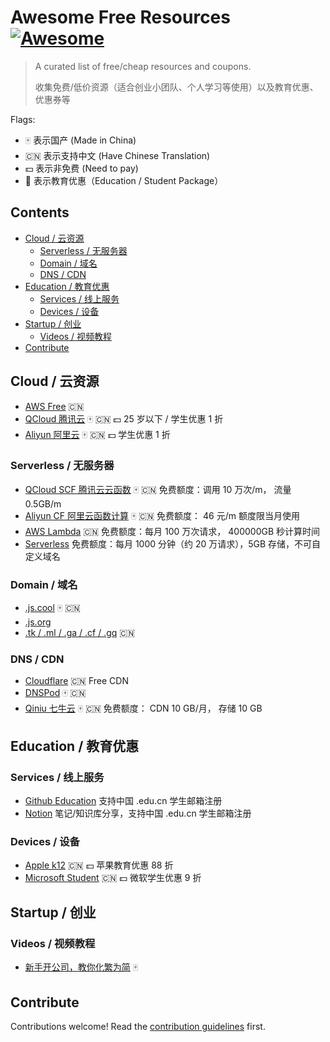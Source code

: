 # Awesome Free Resources [![Awesome](https://awesome.re/badge.svg)](https://awesome.re)

> A curated list of free/cheap resources and coupons.
>
> 收集免费/低价资源（适合创业小团队、个人学习等使用）以及教育优惠、优惠券等

Flags:

- :mahjong: 表示国产 (Made in China)
- :cn: 表示支持中文 (Have Chinese Translation)
- :dollar: 表示非免费 (Need to pay)
- :school: 表示教育优惠（Education / Student Package）

## Contents

<!-- START doctoc generated TOC please keep comment here to allow auto update -->
<!-- DON'T EDIT THIS SECTION, INSTEAD RE-RUN doctoc TO UPDATE -->

- [Cloud / 云资源](#cloud--%E4%BA%91%E8%B5%84%E6%BA%90)
  - [Serverless / 无服务器](#serverless--%E6%97%A0%E6%9C%8D%E5%8A%A1%E5%99%A8)
  - [Domain / 域名](#domain--%E5%9F%9F%E5%90%8D)
  - [DNS / CDN](#dns--cdn)
- [Education / 教育优惠](#education--%E6%95%99%E8%82%B2%E4%BC%98%E6%83%A0)
  - [Services / 线上服务](#services--%E7%BA%BF%E4%B8%8A%E6%9C%8D%E5%8A%A1)
  - [Devices / 设备](#devices--%E8%AE%BE%E5%A4%87)
- [Startup / 创业](#startup--%E5%88%9B%E4%B8%9A)
  - [Videos / 视频教程](#videos--%E8%A7%86%E9%A2%91%E6%95%99%E7%A8%8B)
- [Contribute](#contribute)

<!-- END doctoc generated TOC please keep comment here to allow auto update -->

## Cloud / 云资源

- [AWS Free](https://aws.amazon.com/cn/free/) :cn:
- [QCloud 腾讯云](https://curl.qcloud.com/btOwDzdT) :mahjong: :cn: :dollar: 25 岁以下 / 学生优惠 1 折
- [Aliyun 阿里云](https://developer.aliyun.com/plan/grow-up?source=5176.11533457&userCode=j1tqazak) :mahjong: :cn: :dollar: 学生优惠 1 折

### Serverless / 无服务器

- [QCloud SCF 腾讯云云函数](https://curl.qcloud.com/GWWJFLkz) :mahjong: :cn: 免费额度：调用 10 万次/m， 流量 0.5GB/m
- [Aliyun CF 阿里云函数计算](https://www.aliyun.com/product/fc?source=5176.11533457&userCode=j1tqazak) :mahjong: :cn: 免费额度： 46 元/m 额度限当月使用
- [AWS Lambda](https://aws.amazon.com/cn/lambda) :cn: 免费额度：每月 100 万次请求， 400000GB 秒计算时间
- [Serverless](https://cloud.serverless.com) 免费额度：每月 1000 分钟（约 20 万请求），5GB 存储，不可自定义域名

### Domain / 域名

- [.js.cool](https://github.com/js-cool/js-cool) :mahjong: :cn:
- [.js.org](https://github.com/js-org/js.org)
- [.tk / .ml / .ga / .cf / .gq](https://www.freenom.com) :cn:

### DNS / CDN

- [Cloudflare](https://www.cloudflare.com) :cn: Free CDN
- [DNSPod](https://www.dnspod.cn) :mahjong: :cn:
- [Qiniu 七牛云](https://s.qiniu.com/2umaUn) :mahjong: :cn: 免费额度： CDN 10 GB/月， 存储 10 GB

## Education / 教育优惠

### Services / 线上服务

- [Github Education](https://education.github.com/) 支持中国 .edu.cn 学生邮箱注册
- [Notion](https://notion.so/?utm_campaign=willin) 笔记/知识库分享，支持中国 .edu.cn 学生邮箱注册

### Devices / 设备

- [Apple k12](https://www.apple.com.cn/cn-k12/shop/back-to-school) :cn: :dollar: 苹果教育优惠 88 折
- [Microsoft Student](https://www.microsoftstore.com.cn/student) :cn: :dollar: 微软学生优惠 9 折

## Startup / 创业

### Videos / 视频教程

- [新手开公司，教你化繁为简](https://yqh.aliyun.com/live/detail/17374?userCode=j1tqazak) :mahjong:

## Contribute

Contributions welcome! Read the [contribution guidelines](contributing.md) first.
